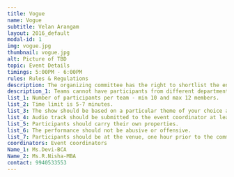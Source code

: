 ```yaml
---
title: Vogue
name: Vogue
subtitle: Velan Arangam
layout: 2016_default
modal-id: 1
img: vogue.jpg
thumbnail: vogue.jpg
alt: Picture of TBD
topic: Event Details
timings: 5:00PM - 6:00PM
rules: Rules & Regulations
description: The organizing committee has the right to shortlist the entries, if the entries are too many.
description_1: Teams cannot have participants from different departments. 
list_1: Number of participants per team - min 10 and max 12 members.
list_2: Time limit is 5-7 minutes. 
list_3: The show should be based on a particular theme of your choice and should be portrayed through your performance.
list_4: Audio track should be submitted to the event coordinator at least 2 hours before the event in a CD/DVD.
list_5: Participants should carry their own properties.
list_6: The performance should not be abusive or offensive.
list_7: Participants should be at the venue, one hour prior to the commencement of the event.
coordinators: Event coordinators
Name_1: Ms.Devi-BCA
Name_2: Ms.R.Nisha-MBA
contact: 9940533553
---
```

